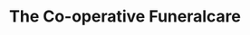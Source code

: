 ---
title: "The Co-operative Funeralcare"
url: /harwich/the-co-operative-funeralcare/
shop: funeral directors
---